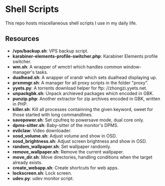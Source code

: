 Shell Scripts
=============

This repo hosts miscellaneous shell scripts I use in my daily life.

Resources
---------

* **/vps/backup.sh**:                          VPS backup script.
* **karabiner-elements-profile-switcher.php**: Karabiner Elements profile switcher.
* **wm.sh**:                                   A wrapper of wmctrl which handles common window-manager's tasks.
* **dualhead.sh**:                             A wrapper of xrandr which sets dualhead displaying up.
* **prxmmgr.sh**:                              A manager for all proxy scripts in the folder "proxy".
* **yyets.py**:                                A torrents download helper for ftp: //zhongzi.yyets.net.
* **unpackgbk.sh**:                            Unpack archieved packages which encoded in GBK.
* **punzip.php**:                              Another extractor for zip archives encoded in GBK, written in PHP.
* **killer.sh**:                               Kill all processes containning the given keyword, sweet for those started with long commandlines.
* **savepower.sh**:                            Set cpufreq to powersave mode, dual core only.
* **dpms-sitter.sh**:                          Baby-sitter of the monitor's DPMS.
* **evilclaw**:                                Video downloader.
* **xosd_volume.sh**:                          Adjust volume and show in OSD.
* **xosd_brightness.sh**:                      Adjust screen brightness and show in OSD.
* **random_wallpaper.sh**:                     Set wallpaper randomly.
* **remove_wallpaper.sh**:                     Remove the current wallpaper.
* **move_dir.sh**:                             Move directories, handling conditions when the target already exists.
* **create_webapp.sh**:                        Create shortcuts for web apps.
* **lockscreen.sh**:                           Lock screen.
* **udev.py**:                                 udev monitor script.
